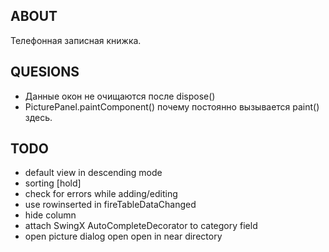 ABOUT
-----
Телефонная записная книжка.

QUESIONS
--------
- Данные окон не очищаются после dispose()
- PicturePanel.paintComponent() почему постоянно вызывается paint() здесь.


TODO
----
- default view in descending mode
- sorting [hold]
- check for errors while adding/editing
- use rowinserted in fireTableDataChanged
- hide column
- attach SwingX AutoCompleteDecorator to category field
- open picture dialog open open in near directory